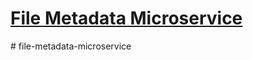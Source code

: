 # [File Metadata Microservice](https://www.freecodecamp.org/learn/apis-and-microservices/apis-and-microservices-projects/file-metadata-microservice)
#   f i l e - m e t a d a t a - m i c r o s e r v i c e  
 